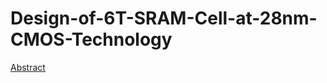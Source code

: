 # Design-of-6T-SRAM-Cell-at-28nm-CMOS-Technology
[Abstract](https://github.com/prasanthmandadi/Design-of-6T-SRAM-Cell-at-28nm-CMOS-Technology/blob/main/Abstract)
